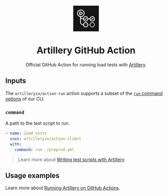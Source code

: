 <p align="center">
  <img src="./github-action-icon.svg" alt="GitHub Actions icon" width="80">
</p>
<h1 align="center">Artillery GitHub Action</h1>

<p align="center">
Official GitHub Action for running load tests with <a href="https://artillery.io/">Artillery</a>.
</p>

## Inputs

The `artilleryio/action-run` action supports a subset of the [`run` command options](https://www.artillery.io/docs/reference/cli/run#options) of our CLI.

### `command`

A path to the test script to run.

```yml
- name: Load tests
  uses: artilleryio/action-cli@v1
  with:
    command: run ./preprod.yml
```

> Learn more about [Writing test scripts with Artillery](https://www.artillery.io/docs/get-started/first-test).

## Usage examples

Learn more about [Running Artillery on GitHub Actions](https://www.artillery.io/docs/cicd/github-actions).
